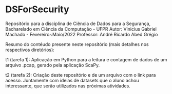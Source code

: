 # DSForSecurity
Repositório para a disciplina de Ciência de Dados para a Segurança,
Bacharelado em Ciência da Computação - UFPR
Autor: Vinicius Gabriel Machado - Fevereiro~Maio/2022
Professor: André Ricardo Abed Grégio

Resumo do contéudo presente neste repositório (mais detalhes nos respectivos diretórios):

t1 (tarefa 1): Aplicação em Python para a leitura e contagem de dados de um arquivo .pcap, gerado pela aplicação ScaPy.

t2 (tarefa 2): Criação deste repositório e de um arquivo com o link para acesso. Juntamente com ideias de datasets que o aluno achou interessante, que serão utilizados nas próximas atividades.